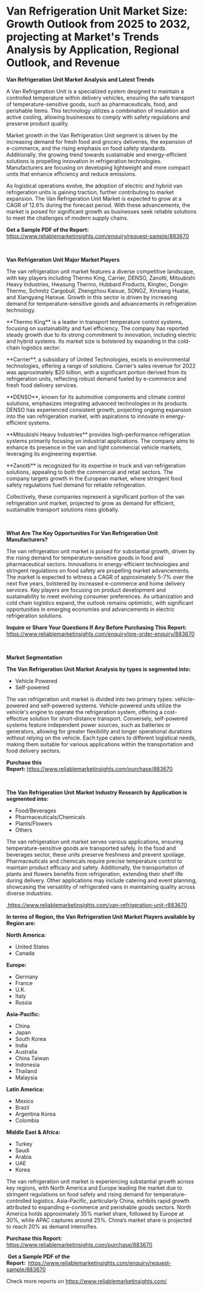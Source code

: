 <p><h1>Van Refrigeration Unit Market Size: Growth Outlook from 2025 to 2032, projecting at Market's Trends Analysis by Application, Regional Outlook, and Revenue</h1></p><p><strong>Van Refrigeration Unit Market Analysis and Latest Trends</strong></p>
<p><p>A Van Refrigeration Unit is a specialized system designed to maintain a controlled temperature within delivery vehicles, ensuring the safe transport of temperature-sensitive goods, such as pharmaceuticals, food, and perishable items. This technology utilizes a combination of insulation and active cooling, allowing businesses to comply with safety regulations and preserve product quality.</p><p>Market growth in the Van Refrigeration Unit segment is driven by the increasing demand for fresh food and grocery deliveries, the expansion of e-commerce, and the rising emphasis on food safety standards. Additionally, the growing trend towards sustainable and energy-efficient solutions is propelling innovation in refrigeration technologies. Manufacturers are focusing on developing lightweight and more compact units that enhance efficiency and reduce emissions.</p><p>As logistical operations evolve, the adoption of electric and hybrid van refrigeration units is gaining traction, further contributing to market expansion. The Van Refrigeration Unit Market is expected to grow at a CAGR of 12.6% during the forecast period. With these advancements, the market is poised for significant growth as businesses seek reliable solutions to meet the challenges of modern supply chains.</p></p>
<p><strong>Get a Sample PDF of the Report:&nbsp;</strong> <a href="https://www.reliablemarketinsights.com/enquiry/request-sample/883670?utm_campaign=3064&utm_medium=2&utm_source=Github&utm_content=ia&utm_term=09042025&utm_id=van-refrigeration-unit">https://www.reliablemarketinsights.com/enquiry/request-sample/883670</a></p>
<p>&nbsp;</p>
<p><strong>Van Refrigeration Unit Major Market Players</strong></p>
<p><p>The van refrigeration unit market features a diverse competitive landscape, with key players including Thermo King, Carrier, DENSO, Zanotti, Mitsubishi Heavy Industries, Hwasung Thermo, Hubbard Products, Kingtec, Dongin Thermo, Schmitz Cargobull, Zhengzhou Kaixue, SONGZ, Xinxiang Huatai, and Xiangyang Hanxue. Growth in this sector is driven by increasing demand for temperature-sensitive goods and advancements in refrigeration technology.</p><p>**Thermo King** is a leader in transport temperature control systems, focusing on sustainability and fuel efficiency. The company has reported steady growth due to its strong commitment to innovation, including electric and hybrid systems. Its market size is bolstered by expanding in the cold-chain logistics sector.</p><p>**Carrier**, a subsidiary of United Technologies, excels in environmental technologies, offering a range of solutions. Carrier’s sales revenue for 2022 was approximately $20 billion, with a significant portion derived from its refrigeration units, reflecting robust demand fueled by e-commerce and fresh food delivery services.</p><p>**DENSO**, known for its automotive components and climate control solutions, emphasizes integrating advanced technologies in its products. DENSO has experienced consistent growth, projecting ongoing expansion into the van refrigeration market, with aspirations to innovate in energy-efficient systems.</p><p>**Mitsubishi Heavy Industries** provides high-performance refrigeration systems primarily focusing on industrial applications. The company aims to enhance its presence in the van and light commercial vehicle markets, leveraging its engineering expertise.</p><p>**Zanotti** is recognized for its expertise in truck and van refrigeration solutions, appealing to both the commercial and retail sectors. The company targets growth in the European market, where stringent food safety regulations fuel demand for reliable refrigeration.</p><p>Collectively, these companies represent a significant portion of the van refrigeration unit market, projected to grow as demand for efficient, sustainable transport solutions rises globally.</p></p>
<p>&nbsp;</p>
<p><strong>What Are The Key Opportunities For Van Refrigeration Unit Manufacturers?</strong></p>
<p><p>The van refrigeration unit market is poised for substantial growth, driven by the rising demand for temperature-sensitive goods in food and pharmaceutical sectors. Innovations in energy-efficient technologies and stringent regulations on food safety are propelling market advancements. The market is expected to witness a CAGR of approximately 5-7% over the next five years, bolstered by increased e-commerce and home delivery services. Key players are focusing on product development and sustainability to meet evolving consumer preferences. As urbanization and cold chain logistics expand, the outlook remains optimistic, with significant opportunities in emerging economies and advancements in electric refrigeration solutions.</p></p>
<p><strong>Inquire or Share Your Questions If Any Before Purchasing This Report:</strong> <a href="https://www.reliablemarketinsights.com/enquiry/pre-order-enquiry/883670?utm_campaign=3064&utm_medium=2&utm_source=Github&utm_content=ia&utm_term=09042025&utm_id=van-refrigeration-unit">https://www.reliablemarketinsights.com/enquiry/pre-order-enquiry/883670</a></p>
<p>&nbsp;</p>
<p><strong>Market Segmentation</strong></p>
<p><strong>The Van Refrigeration Unit Market Analysis by types is segmented into:</strong></p>
<p><ul><li>Vehicle Powered</li><li>Self-powered</li></ul></p>
<p><p>The van refrigeration unit market is divided into two primary types: vehicle-powered and self-powered systems. Vehicle-powered units utilize the vehicle's engine to operate the refrigeration system, offering a cost-effective solution for short-distance transport. Conversely, self-powered systems feature independent power sources, such as batteries or generators, allowing for greater flexibility and longer operational durations without relying on the vehicle. Each type caters to different logistical needs, making them suitable for various applications within the transportation and food delivery sectors.</p></p>
<p><strong>Purchase this Report:&nbsp;</strong><a href="https://www.reliablemarketinsights.com/purchase/883670?utm_campaign=3064&utm_medium=2&utm_source=Github&utm_content=ia&utm_term=09042025&utm_id=van-refrigeration-unit">https://www.reliablemarketinsights.com/purchase/883670</a></p>
<p>&nbsp;</p>
<p><strong>The Van Refrigeration Unit Market Industry Research by Application is segmented into:</strong></p>
<p><ul><li>Food/Beverages</li><li>Pharmaceuticals/Chemicals</li><li>Plants/Flowers</li><li>Others</li></ul></p>
<p><p>The van refrigeration unit market serves various applications, ensuring temperature-sensitive goods are transported safely. In the food and beverages sector, these units preserve freshness and prevent spoilage. Pharmaceuticals and chemicals require precise temperature control to maintain product efficacy and safety. Additionally, the transportation of plants and flowers benefits from refrigeration, extending their shelf life during delivery. Other applications may include catering and event planning, showcasing the versatility of refrigerated vans in maintaining quality across diverse industries.</p></p>
<p><a href="https://www.reliablemarketinsights.com/van-refrigeration-unit-r883670?utm_campaign=3064&utm_medium=2&utm_source=Github&utm_content=ia&utm_term=09042025&utm_id=van-refrigeration-unit">&nbsp;https://www.reliablemarketinsights.com/van-refrigeration-unit-r883670</a></p>
<p><strong>In terms of Region, the Van Refrigeration Unit Market Players available by Region are:</strong></p>
<p>
    <p> <strong> North America: </strong>
        <ul>
            <li>United States</li>
            <li>Canada</li>
        </ul>
        </p> 
    <p> <strong> Europe: </strong>
        <ul>
            <li>Germany</li>
            <li>France</li>
            <li>U.K.</li>
            <li>Italy</li>
            <li>Russia</li>
        </ul>
        </p> 
    <p> <strong> Asia-Pacific: </strong>
        <ul>
            <li>China</li>
            <li>Japan</li>
            <li>South Korea</li>
            <li>India</li>
            <li>Australia</li>
            <li>China Taiwan</li>
            <li>Indonesia</li>
            <li>Thailand</li>
            <li>Malaysia</li>
        </ul>
        </p> 
    <p> <strong> Latin America: </strong>
        <ul>
            <li>Mexico</li>
            <li>Brazil</li>
            <li>Argentina Korea</li>
            <li>Colombia</li>
        </ul>
        </p> 
    <p> <strong> Middle East & Africa: </strong>
        <ul>
            <li>Turkey</li>
            <li>Saudi</li>
            <li>Arabia</li>
            <li>UAE</li>
            <li>Korea</li>
        </ul>
    </p>
    </p>
<p><p>The van refrigeration unit market is experiencing substantial growth across key regions, with North America and Europe leading the market due to stringent regulations on food safety and rising demand for temperature-controlled logistics. Asia-Pacific, particularly China, exhibits rapid growth attributed to expanding e-commerce and perishable goods sectors. North America holds approximately 35% market share, followed by Europe at 30%, while APAC captures around 25%. China’s market share is projected to reach 20% as demand intensifies.</p></p>
<p><strong>Purchase this Report: </strong><a href="https://www.reliablemarketinsights.com/purchase/883670?utm_campaign=3064&utm_medium=2&utm_source=Github&utm_content=ia&utm_term=09042025&utm_id=van-refrigeration-unit">https://www.reliablemarketinsights.com/purchase/883670</a></p>
<p>&nbsp;<strong>Get a Sample PDF of the Report:&nbsp;&nbsp;</strong><a href="https://www.reliablemarketinsights.com/enquiry/request-sample/883670?utm_campaign=3064&utm_medium=2&utm_source=Github&utm_content=ia&utm_term=09042025&utm_id=van-refrigeration-unit">https://www.reliablemarketinsights.com/enquiry/request-sample/883670</a></p>
<p><strong></strong></p>
<p>Check more reports on <a href="https://www.reliablemarketinsights.com/?utm_campaign=3064&utm_medium=2&utm_source=Github&utm_content=ia&utm_term=09042025&utm_id=van-refrigeration-unit">https://www.reliablemarketinsights.com/</a></p>